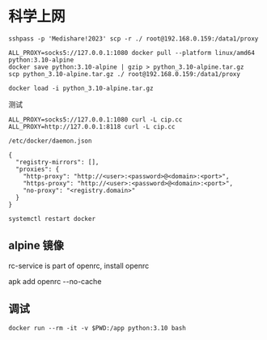 # 科学上网

```
sshpass -p 'Medishare!2023' scp -r ./ root@192.168.0.159:/data1/proxy
```

```
ALL_PROXY=socks5://127.0.0.1:1080 docker pull --platform linux/amd64 python:3.10-alpine
docker save python:3.10-alpine | gzip > python_3.10-alpine.tar.gz
scp python_3.10-alpine.tar.gz ./ root@192.168.0.159:/data1/proxy

docker load -i python_3.10-alpine.tar.gz
```
测试
```
ALL_PROXY=socks5://127.0.0.1:1080 curl -L cip.cc
ALL_PROXY=http://127.0.0.1:8118 curl -L cip.cc
```


`/etc/docker/daemon.json`
```
{
  "registry-mirrors": [],
  "proxies": {
    "http-proxy": "http://<user>:<password>@<domain>:<port>",
    "https-proxy": "http://<user>:<password>@<domain>:<port>",
    "no-proxy": "<registry.domain>"
  }
}
```

```
systemctl restart docker
```


## alpine 镜像

rc-service is part of openrc, install openrc

apk add openrc --no-cache



## 调试

```
docker run --rm -it -v $PWD:/app python:3.10 bash
```

